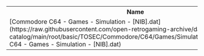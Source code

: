 <table>
<tr><th>Name</th><th>Size</th></tr>
<tr><td>
[Commodore C64 - Games - Simulation - [NIB].dat](https://raw.githubusercontent.com/open-retrogaming-archive/dat-catalog/main/root/basic/TOSEC/Commodore/C64/Games/Simulation/[NIB]/Commodore C64 - Games - Simulation - [NIB].dat)
</td><td>66490</td></tr>
</table>
